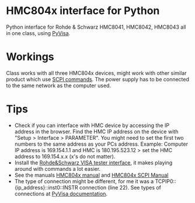 # HMC804x interface for Python
Python interface for Rohde & Schwarz HMC8041, HMC8042, HMC8043 all in one class, using [PyVisa](https://pyvisa.readthedocs.io/en/latest/).

# Workings
Class works with all three HMC804x devices, might work with other similar product which use [SCPI commands](https://cdn.rohde-schwarz.com/pws/dl_downloads/dl_common_library/dl_manuals/gb_1/h/hmc804x/HMC804x_SCPI_ProgrammersManual_en_02.pdf). The power supply has to be connected to the same network as the computer used.

# Tips
- Check if you can interface with HMC device by accessing the IP address in the browser. Find the HMC IP address on the device with "Setup > Interface > PARAMETER". You might need to set the first two numbers to the same address as your PCs address. Example: Computer IP address is 169.154.1.1 and HMC is 180.195.523.12 > set the HMC address to 169.154.x.x (x's do not matter).
- Install the [Rohde&Schwarz VISA tester interface](https://www.rohde-schwarz.com/de/driver-pages/fernsteuerung/3-visa-and-tools_231388.html), it makes playing around with commands a lot easier.
- See the manuals [HMC804x manual](https://scdn.rohde-schwarz.com/ur/pws/dl_downloads/dl_common_library/dl_manuals/gb_1/h/hmc804x/HMC804x_UserManual_de_en_04.pdf) and [HMC804x SCPI Manual](https://cdn.rohde-schwarz.com/pws/dl_downloads/dl_common_library/dl_manuals/gb_1/h/hmc804x/HMC804x_SCPI_ProgrammersManual_en_02.pdf) 
- The type of connection might be different, for me it was a TCPIP0::{ip_address}::inst0::INSTR connection (line 22). See types of connections at [PyVisa documentation](https://pyvisa.readthedocs.io/en/1.8/names.html#visa-resource-syntax-and-examples). 
